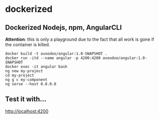 # dockerized

## Dockerized Nodejs, npm, AngularCLI

**Attention**: this is only a playground due to the fact that all work is gone if the container is killed.

```
docker build -t avoodoo/angular:1.0-SNAPSHOT .
docker run -itd --name angular -p 4200:4200 avoodoo/angular:1.0-SNAPSHOT
docker exec -it angular bash
ng new my-project
cd my-project 
ng g c my-component
ng serve --host 0.0.0.0
```

## Test it with... 
[http://localhost:4200](http://localhost:4200)
